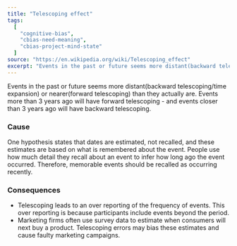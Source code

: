 ```yaml
---
title: "Telescoping effect"
tags:
  [
    "cognitive-bias",
    "cbias-need-meaning",
    "cbias-project-mind-state"
  ]
source: "https://en.wikipedia.org/wiki/Telescoping_effect"
excerpt: "Events in the past or future seems more distant(backward telescoping/time expansion) or nearer(forward telescoping) than they actually are."
---
```


Events in the past or future seems more distant(backward telescoping/time expansion) or nearer(forward telescoping) than they actually are. Events more than 3 years ago will have forward telescoping - and events closer than 3 years ago will have backward telescoping.

### Cause

One hypothesis states that dates are estimated, not recalled, and these estimates are based on what is remembered about the event. People use how much detail they recall about an event to infer how long ago the event occurred. Therefore, memorable events should be recalled as occurring recently.

### Consequences

- Telescoping leads to an over reporting of the frequency of events. This over reporting is because participants include events beyond the period.
- Marketing firms often use survey data to estimate when consumers will next buy a product. Telescoping errors may bias these estimates and cause faulty marketing campaigns.
